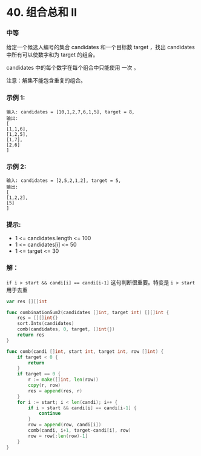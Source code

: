 # 40. 组合总和 II

### 中等

给定一个候选人编号的集合 candidates 和一个目标数 target ，找出 candidates 中所有可以使数字和为 target 的组合。

candidates 中的每个数字在每个组合中只能使用 一次 。

注意：解集不能包含重复的组合。 

### 示例 1:

    输入: candidates = [10,1,2,7,6,1,5], target = 8,
    输出:
    [
    [1,1,6],
    [1,2,5],
    [1,7],
    [2,6]
    ]

### 示例 2:

    输入: candidates = [2,5,2,1,2], target = 5,
    输出:
    [
    [1,2,2],
    [5]
    ]
 
### 提示:
- 1 <= candidates.length <= 100
- 1 <= candidates[i] <= 50
- 1 <= target <= 30

### 解：

`if i > start && candi[i] == candi[i-1]` 这句判断很重要。特变是 `i > start`用于去重 

```go
var res [][]int

func combinationSum2(candidates []int, target int) [][]int {
	res = [][]int{}
	sort.Ints(candidates)
	comb(candidates, 0, target, []int{})
	return res
}

func comb(candi []int, start int, target int, row []int) {
	if target < 0 {
		return
	}
	if target == 0 {
		r := make([]int, len(row))
		copy(r, row)
		res = append(res, r)
	}
	for i := start; i < len(candi); i++ {
		if i > start && candi[i] == candi[i-1] {
			continue
		}
		row = append(row, candi[i])
		comb(candi, i+1, target-candi[i], row)
		row = row[:len(row)-1]
	}
}
```